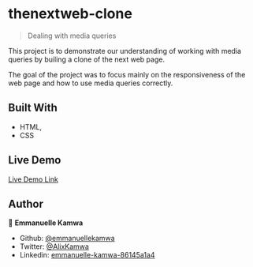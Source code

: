 # thenextweb-clone

> Dealing with media queries

This project is to demonstrate our understanding of working with media queries by builing a clone of the next web page.

The goal of the project was to focus mainly on the responsiveness of the web page and how to use media queries correctly.

## Built With

-   HTML,
-   CSS

## Live Demo

[Live Demo Link](https//file:///C:/Users/HP%20HOUSE/Desktop/thenextweb-clone/index.html/)

## Author

👤 **Emmanuelle Kamwa**

-   Github: [@emmanuellekamwa](https://github.com/emmanuellekamwa)
-   Twitter: [@AlixKamwa](https://twitter.com/AlixKamwa)
-   Linkedin: [emmanuelle-kamwa-86145a1a4](https://www.linkedin.com/in/emmanuelle-kamwa-86145a1a4/)
